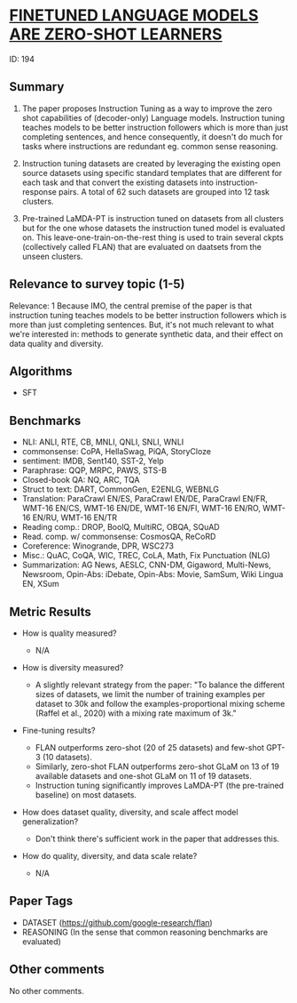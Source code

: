 # [FINETUNED LANGUAGE MODELS ARE ZERO-SHOT LEARNERS](https://arxiv.org/pdf/2109.01652)

ID: 194

## Summary

1. The paper proposes Instruction Tuning as a way to improve the zero shot capabilities of (decoder-only) Language models.
Instruction tuning teaches models to be better instruction followers which is more than just completing sentences, and hence consequently, it doesn't do much for tasks where instructions are redundant eg. common sense reasoning.

2. Instruction tuning datasets are created by leveraging the existing open source datasets using specific standard templates that are different for each task and that convert the existing datasets into instruction-response pairs. A total of 62 such datasets are grouped into 12 task clusters.

3. Pre-trained LaMDA-PT is instruction tuned on datasets from all clusters but for the one whose datasets the instruction tuned model is evaluated on. This leave-one-train-on-the-rest thing is used to train several ckpts (collectively called FLAN) that are evaluated on daatsets from the unseen clusters.

## Relevance to survey topic (1-5)

Relevance: 1
Because IMO, the central premise of the paper is that instruction tuning teaches models to be better instruction followers which is more than just completing sentences.
But, it's not much relevant to what we're interested in: methods to generate synthetic data, and their effect on data quality and diversity.

## Algorithms

- SFT

## Benchmarks

- NLI: ANLI, RTE, CB, MNLI, QNLI, SNLI, WNLI
- commonsense: CoPA, HellaSwag, PiQA, StoryCloze
- sentiment: IMDB, Sent140, SST-2, Yelp
- Paraphrase: QQP, MRPC, PAWS, STS-B
- Closed-book QA: NQ, ARC, TQA
- Struct to text: DART, CommonGen, E2ENLG, WEBNLG
- Translation: ParaCrawl EN/ES, ParaCrawl EN/DE, ParaCrawl EN/FR, WMT-16 EN/CS, WMT-16 EN/DE, WMT-16 EN/FI, WMT-16 EN/RO, WMT-16 EN/RU, WMT-16 EN/TR
- Reading comp.: DROP, BoolQ, MultiRC, OBQA, SQuAD
- Read. comp. w/ commonsense: CosmosQA, ReCoRD
- Coreference: Winogrande, DPR, WSC273
- Misc.: QuAC, CoQA, WIC, TREC, CoLA, Math, Fix Punctuation (NLG)
- Summarization: AG News, AESLC, CNN-DM, Gigaword, Multi-News, Newsroom, Opin-Abs: iDebate, Opin-Abs: Movie, SamSum, Wiki Lingua EN, XSum

## Metric Results

- How is quality measured?
  - N/A
- How is diversity measured?
  - A slightly relevant strategy from the paper: "To balance the different sizes of datasets, we limit the number of training examples per dataset to 30k and follow the examples-proportional mixing scheme (Raffel et al., 2020) with a mixing rate maximum of 3k."
- Fine-tuning results?
  - FLAN outperforms zero-shot (20 of 25 datasets) and few-shot GPT-3 (10 datasets). 
  - Similarly, zero-shot FLAN outperforms zero-shot GLaM on 13 of 19 available datasets and one-shot GLaM on 11 of 19 datasets.
  -  Instruction tuning significantly improves LaMDA-PT (the pre-trained baseline) on most datasets.

- How does dataset quality, diversity, and scale affect model generalization?
  - Don't think there's sufficient work in the paper that addresses this.
- How do quality, diversity, and data scale relate?
  - N/A

## Paper Tags

- DATASET (https://github.com/google-research/flan)
- REASONING (In the sense that common reasoning benchmarks are evaluated)


## Other comments
No other comments.